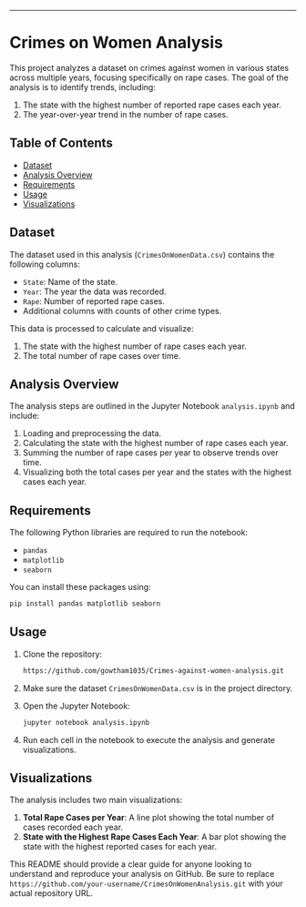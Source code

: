 ---

# Crimes on Women Analysis

This project analyzes a dataset on crimes against women in various states across multiple years, focusing specifically on rape cases. The goal of the analysis is to identify trends, including:
1. The state with the highest number of reported rape cases each year.
2. The year-over-year trend in the number of rape cases.

## Table of Contents
- [Dataset](#dataset)
- [Analysis Overview](#analysis-overview)
- [Requirements](#requirements)
- [Usage](#usage)
- [Visualizations](#visualizations)

## Dataset
The dataset used in this analysis (`CrimesOnWomenData.csv`) contains the following columns:
- `State`: Name of the state.
- `Year`: The year the data was recorded.
- `Rape`: Number of reported rape cases.
- Additional columns with counts of other crime types.

This data is processed to calculate and visualize:
1. The state with the highest number of rape cases each year.
2. The total number of rape cases over time.

## Analysis Overview
The analysis steps are outlined in the Jupyter Notebook `analysis.ipynb` and include:
1. Loading and preprocessing the data.
2. Calculating the state with the highest number of rape cases each year.
3. Summing the number of rape cases per year to observe trends over time.
4. Visualizing both the total cases per year and the states with the highest cases each year.

## Requirements
The following Python libraries are required to run the notebook:
- `pandas`
- `matplotlib`
- `seaborn`

You can install these packages using:
```bash
pip install pandas matplotlib seaborn
```

## Usage
1. Clone the repository:
   ```bash
   https://github.com/gowtham1035/Crimes-against-women-analysis.git
   ```

2. Make sure the dataset `CrimesOnWomenData.csv` is in the project directory.

3. Open the Jupyter Notebook:
   ```bash
   jupyter notebook analysis.ipynb
   ```

4. Run each cell in the notebook to execute the analysis and generate visualizations.

## Visualizations
The analysis includes two main visualizations:
1. **Total Rape Cases per Year**: A line plot showing the total number of cases recorded each year.
2. **State with the Highest Rape Cases Each Year**: A bar plot showing the state with the highest reported cases for each year.


This README should provide a clear guide for anyone looking to understand and reproduce your analysis on GitHub. Be sure to replace `https://github.com/your-username/CrimesOnWomenAnalysis.git` with your actual repository URL.
